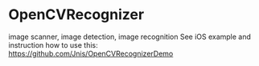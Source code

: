 # OpenCVRecognizer
image scanner, image detection, image recognition
See iOS example and instruction how to use this: https://github.com/Jnis/OpenCVRecognizerDemo
